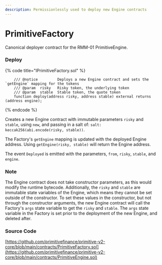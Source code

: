 ```yaml
---
description: Permissionlessly used to deploy new Engine contracts
---
```


# PrimitiveFactory

Canonical deployer contract for the RMM-01 PrimitiveEngine.

### Deploy

{% code title="IPrimitiveFactory.sol" %}
```
    /// @notice         Deploys a new Engine contract and sets the `getEngine` mapping for the tokens
    /// @param  risky   Risky token, the underlying token
    /// @param  stable  Stable token, the quote token
    function deploy(address risky, address stable) external returns (address engine);
```
{% endcode %}

Creates a new Engine contract with immutable parameters `risky` and `stable`, using `new`, and passing in a salt of: `salt: keccak256(abi.encode(risky, stable))`.

The Factory's `getEngine` mapping is updated with the deployed Engine address. Using `getEngine(risky, stable)` will return the Engine address.

The event `Deployed` is emitted with the parameters, `from`, `risky`, `stable`, and `engine`.

### Note

The Engine contract does not take constructor parameters, as this would modify the runtime bytecode. Additionally, the `risky` and `stable` are immutable state variables of the Engine, which means they cannot be set outside of the constructor. To set these values in the constructor, but not through the constructor arguments, the new Engine contract will call the Factory's `args` state variable to get the `risky` and `stable`. The `args` state variable in the Factory is set prior to the deployment of the new Engine, and deleted after.

### Source Code

[https://github.com/primitivefinance/primitive-v2-core/blob/main/contracts/PrimitiveFactory.sol](https://github.com/primitivefinance/primitive-v2-core/blob/main/contracts/PrimitiveEngine.sol)
